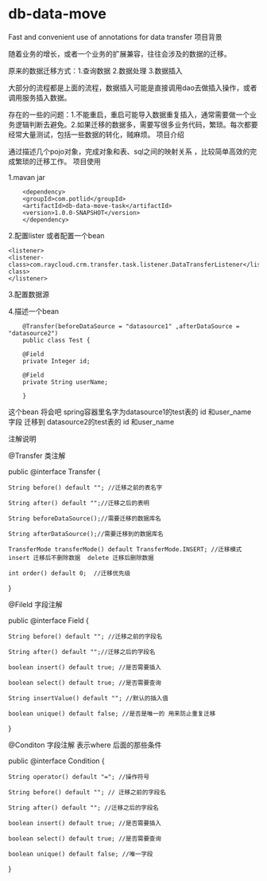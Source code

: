 # db-data-move
Fast and convenient use of annotations for data transfer
项目背景

随着业务的增长，或者一个业务的扩展兼容，往往会涉及的数据的迁移。

原来的数据迁移方式：1.查询数据 2.数据处理 3.数据插入

大部分的流程都是上面的流程，数据插入可能是直接调用dao去做插入操作，或者调用服务插入数据。

存在的一些的问题：1.不能重启，重启可能导入数据重复插入，通常需要做一个业务逻辑判断去避免。2.如果迁移的数据多，需要写很多业务代码，繁琐。每次都要经常大量测试，包括一些数据的转化，贼麻烦。
项目介绍

通过描述几个pojo对象，完成对象和表、sql之间的映射关系 ，比较简单高效的完成繁琐的迁移工作。
项目使用

1.mavan jar

        <dependency>
        <groupId>com.potlid</groupId>
        <artifactId>db-data-move-task</artifactId>
        <version>1.0.0-SNAPSHOT</version>
        </dependency>

2.配置lister 或者配置一个bean

    <listener>
    <listener-class>com.raycloud.crm.transfer.task.listener.DataTransferListener</listener-class>
    </listener>


3.配置数据源

4.描述一个bean

        @Transfer(beforeDataSource = "datasource1" ,afterDataSource = "datasource2")
        public class Test {

        @Field
        private Integer id;

        @Field
        private String userName;
        
        }


这个bean 将会吧 spring容器里名字为datasource1的test表的 id 和user_name 字段 迁移到 datasource2的test表的 id 和user_name

注解说明

@Transfer 类注解

public @interface Transfer {

    String before() default ""; //迁移之前的表名字

    String after() default "";//迁移之后的表明

    String beforeDataSource();//需要迁移的数据库名

    String afterDataSource();//需要迁移到的数据库名

    TransferMode transferMode() default TransferMode.INSERT; //迁移模式 insert 迁移后不删除数据  delete 迁移后删除数据

    int order() default 0;  //迁移优先级
}

@Fileld 字段注解

public @interface Field {

    String before() default ""; //迁移之前的字段名

    String after() default "";//迁移之后的字段名

    boolean insert() default true; //是否需要插入

    boolean select() default true; //是否需要查询

    String insertValue() default ""; //默认的插入值

    boolean unique() default false; //是否是唯一的 用来防止重复迁移
}

@Conditon 字段注解 表示where 后面的那些条件

public @interface Condition {

    String operator() default "="; //操作符号

    String before() default ""; // 迁移之前的字段名

    String after() default ""; //迁移之后的字段名

    boolean insert() default true; //是否需要插入

    boolean select() default true; //是否需要查询

    boolean unique() default false; //唯一字段

}





